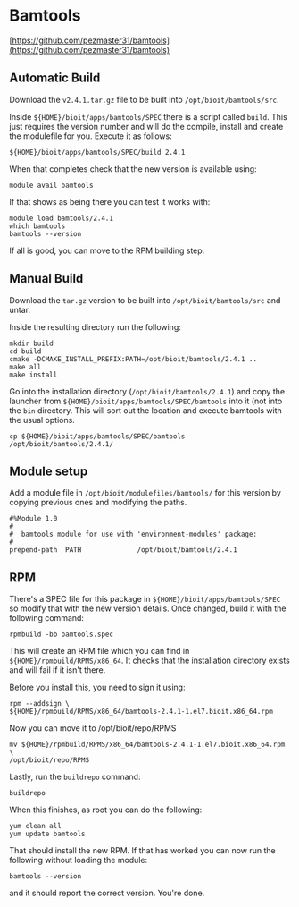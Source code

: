 # Bamtools

[https://github.com/pezmaster31/bamtools](https://github.com/pezmaster31/bamtools)

## Automatic Build

Download the `v2.4.1.tar.gz` file to be built into `/opt/bioit/bamtools/src`.

Inside `${HOME}/bioit/apps/bamtools/SPEC` there is a script called `build`. This just requires the version number and will do the compile, install and create the modulefile for you. Execute it as follows:

    ${HOME}/bioit/apps/bamtools/SPEC/build 2.4.1

When that completes check that the new version is available using:

    module avail bamtools

If that shows as being there you can test it works with:

    module load bamtools/2.4.1
    which bamtools
    bamtools --version

If all is good, you can move to the RPM building step.

## Manual Build

Download the `tar.gz` version to be built into `/opt/bioit/bamtools/src` and untar.

Inside the resulting directory run the following:

    mkdir build
    cd build
    cmake -DCMAKE_INSTALL_PREFIX:PATH=/opt/bioit/bamtools/2.4.1 ..
    make all
    make install

Go into the installation directory (`/opt/bioit/bamtools/2.4.1`) and copy the launcher from `${HOME}/bioit/apps/bamtools/SPEC/bamtools` into it (not into the `bin` directory. This will sort out the location and execute bamtools with the usual options.

    cp ${HOME}/bioit/apps/bamtools/SPEC/bamtools /opt/bioit/bamtools/2.4.1/

## Module setup

Add a module file in `/opt/bioit/modulefiles/bamtools/` for this version by copying previous ones and modifying the paths.

    #%Module 1.0
    #
    #  bamtools module for use with 'environment-modules' package:
    #
    prepend-path  PATH              /opt/bioit/bamtools/2.4.1

## RPM

There's a SPEC file for this package in `${HOME}/bioit/apps/bamtools/SPEC` so modify that with the new version details. Once changed, build it with the following command:

    rpmbuild -bb bamtools.spec

This will create an RPM file which you can find in `${HOME}/rpmbuild/RPMS/x86_64`. It checks that the installation directory exists and will fail if it isn't there.

Before you install this, you need to sign it using:

    rpm --addsign \
    ${HOME}/rpmbuild/RPMS/x86_64/bamtools-2.4.1-1.el7.bioit.x86_64.rpm

Now you can move it to /opt/bioit/repo/RPMS

    mv ${HOME}/rpmbuild/RPMS/x86_64/bamtools-2.4.1-1.el7.bioit.x86_64.rpm \
    /opt/bioit/repo/RPMS

Lastly, run the `buildrepo` command:

    buildrepo

When this finishes, as root you can do the following:

    yum clean all
    yum update bamtools

That should install the new RPM. If that has worked you can now run the following without loading the module:

    bamtools --version

and it should report the correct version. You're done.
